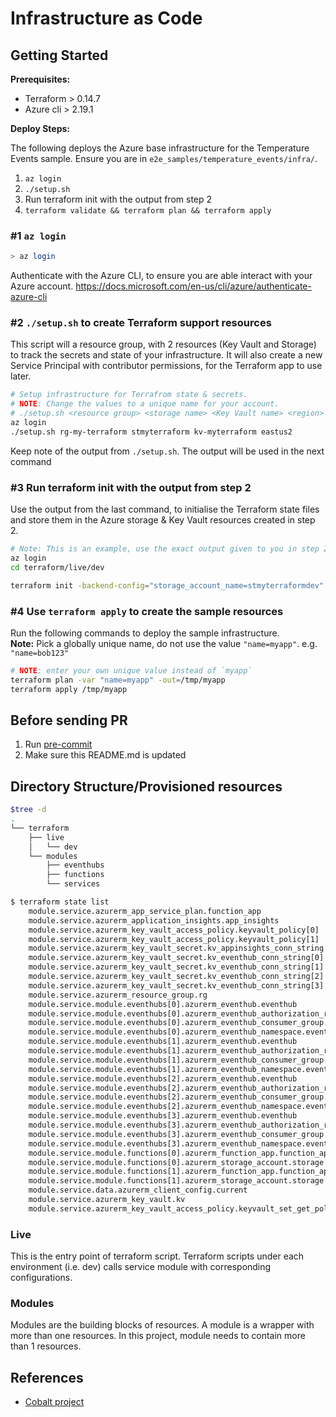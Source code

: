 # Infrastructure as Code

## Getting Started

**Prerequisites:**

- Terraform > 0.14.7
- Azure cli > 2.19.1

**Deploy Steps:**

The following deploys the Azure base infrastructure for the Temperature Events sample. Ensure you are in `e2e_samples/temperature_events/infra/`.

1. `az login`
2. `./setup.sh`
3. Run terraform init with the output from step 2
4. `terraform validate && terraform plan && terraform apply`

### #1 `az login`

```bash
> az login
```

Authenticate with the Azure CLI, to ensure you are able interact with your Azure account.
<https://docs.microsoft.com/en-us/cli/azure/authenticate-azure-cli>

### #2 `./setup.sh` to create Terraform support resources

This script will a resource group, with 2 resources (Key Vault and Storage) to track the secrets and state of your infrastructure. It will also create a new Service Principal with contributor permissions, for the Terraform app to use later.

```bash
# Setup infrastructure for Terrafrom state & secrets.
# NOTE: Change the values to a unique name for your account.
# ./setup.sh <resource group> <storage name> <Key Vault name> <region>
az login
./setup.sh rg-my-terraform stmyterraform kv-myterraform eastus2
```

Keep note of the output from `./setup.sh`. The output will be used in the next command

### #3 Run terraform init with the output from step 2

Use the output from the last command, to initialise the Terraform state files and store them in the Azure storage & Key Vault resources created in step 2.

```bash
# Note: This is an example, use the exact output given to you in step 2.
az login
cd terraform/live/dev

terraform init -backend-config="storage_account_name=stmyterraformdev" -backend-config="container_name=terraform-state" -backend-config="access_key=$(az keyvault secret show --name tfstate-storage-key-dev --vault-name kv-myterraform --query value -o tsv)" -backend-config="key=terraform.tfstate"
```

### #4 Use `terraform apply` to create the sample resources

Run the following commands to deploy the sample infrastructure.  
**Note:** Pick a globally unique name, do not use the value `"name=myapp"`.  e.g. `"name=bob123"`

```bash
# NOTE: enter your own unique value instead of `myapp`
terraform plan -var "name=myapp" -out=/tmp/myapp
terraform apply /tmp/myapp
```

## Before sending PR

1. Run [pre-commit](https://pre-commit.com/#install)
1. Make sure this README.md is updated

## Directory Structure/Provisioned resources

```zsh
$tree -d
.
└── terraform
    ├── live
    │   └── dev
    └── modules
        ├── eventhubs
        ├── functions
        └── services
```

```bash
$ terraform state list
    module.service.azurerm_app_service_plan.function_app
    module.service.azurerm_application_insights.app_insights
    module.service.azurerm_key_vault_access_policy.keyvault_policy[0]
    module.service.azurerm_key_vault_access_policy.keyvault_policy[1]
    module.service.azurerm_key_vault_secret.kv_appinsights_conn_string
    module.service.azurerm_key_vault_secret.kv_eventhub_conn_string[0]
    module.service.azurerm_key_vault_secret.kv_eventhub_conn_string[1]
    module.service.azurerm_key_vault_secret.kv_eventhub_conn_string[2]
    module.service.azurerm_key_vault_secret.kv_eventhub_conn_string[3]
    module.service.azurerm_resource_group.rg
    module.service.module.eventhubs[0].azurerm_eventhub.eventhub
    module.service.module.eventhubs[0].azurerm_eventhub_authorization_rule.eventhub_authorization_rule
    module.service.module.eventhubs[0].azurerm_eventhub_consumer_group.function_consumer_group
    module.service.module.eventhubs[0].azurerm_eventhub_namespace.eventhub
    module.service.module.eventhubs[1].azurerm_eventhub.eventhub
    module.service.module.eventhubs[1].azurerm_eventhub_authorization_rule.eventhub_authorization_rule
    module.service.module.eventhubs[1].azurerm_eventhub_consumer_group.function_consumer_group
    module.service.module.eventhubs[1].azurerm_eventhub_namespace.eventhub
    module.service.module.eventhubs[2].azurerm_eventhub.eventhub
    module.service.module.eventhubs[2].azurerm_eventhub_authorization_rule.eventhub_authorization_rule
    module.service.module.eventhubs[2].azurerm_eventhub_consumer_group.function_consumer_group
    module.service.module.eventhubs[2].azurerm_eventhub_namespace.eventhub
    module.service.module.eventhubs[3].azurerm_eventhub.eventhub
    module.service.module.eventhubs[3].azurerm_eventhub_authorization_rule.eventhub_authorization_rule
    module.service.module.eventhubs[3].azurerm_eventhub_consumer_group.function_consumer_group
    module.service.module.eventhubs[3].azurerm_eventhub_namespace.eventhub
    module.service.module.functions[0].azurerm_function_app.function_app
    module.service.module.functions[0].azurerm_storage_account.storage
    module.service.module.functions[1].azurerm_function_app.function_app
    module.service.module.functions[1].azurerm_storage_account.storage
    module.service.data.azurerm_client_config.current
    module.service.azurerm_key_vault.kv
    module.service.azurerm_key_vault_access_policy.keyvault_set_get_policy
```

### Live

This is the entry point of terraform script. Terraform scripts under each environment (i.e. dev) calls service module with corresponding configurations.

### Modules

Modules are the building blocks of resources. A module is a wrapper with more than one resources. In this project, module needs to contain more than 1 resources.

## References

- [Cobalt project](https://github.com/microsoft/cobalt)

